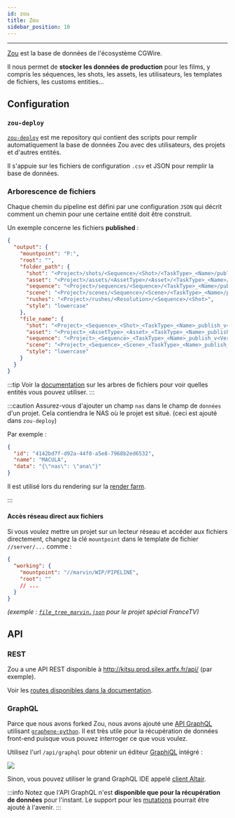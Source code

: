 ```yaml
---
id: zou
title: Zou
sidebar_position: 10
---
```


---

[Zou](https://zou.cg-wire.com/) est la base de données de l'écosystème CGWire.

Il nous permet de **stocker les données de production** pour les films, y compris les séquences, les shots, les assets, les utilisateurs, les templates de fichiers, les customs entities...

## Configuration

### `zou-deploy`

[`zou-deploy`](https://github.com/ArtFXDev/zou-deploy) est me repository qui contient des scripts pour remplir automatiquement la base de données Zou avec des utilisateurs, des projets et d'autres entités.

Il s'appuie sur les fichiers de configuration `.csv` et JSON pour remplir la base de données.

### Arborescence de fichiers

Chaque chemin du pipeline est défini par une configuration `JSON` qui décrit comment un chemin pour une certaine entité doit être construit.

Un exemple concerne les fichiers **published** :

```json
{
  "output": {
    "mountpoint": "P:",
    "root": "",
    "folder_path": {
      "shot": "<Project>/shots/<Sequence>/<Shot>/<TaskType>_<Name>/publish/v<Version>/<OutputType>",
      "asset": "<Project>/assets/<AssetType>/<Asset>/<TaskType>_<Name>/publish/v<Version>/<OutputType>",
      "sequence": "<Project>/sequences/<Sequence>/<TaskType>_<Name>/publish/v<Version>/<OutputType>",
      "scene": "<Project>/scenes/<Sequence>/<Scene>/<TaskType>_<Name>/publish/v<Version>/<OutputType>",
      "rushes": "<Project>/rushes/<Resolution>/<Sequence>/<Shot>",
      "style": "lowercase"
    },
    "file_name": {
      "shot": "<Project>_<Sequence>_<Shot>_<TaskType>_<Name>_publish_v<Version>",
      "asset": "<Project>_<AssetType>_<Asset>_<TaskType>_<Name>_publish_v<Version>",
      "sequence": "<Project>_<Sequence>_<TaskType>_<Name>_publish_v<Version>",
      "scene": "<Project>_<Sequence>_<Scene>_<TaskType>_<Name>_publish_v<Version>",
      "style": "lowercase"
    }
  }
}
```

:::tip
Voir la [documentation](https://zou.cg-wire.com/file_trees/) sur les arbres de fichiers pour voir quelles entités vous pouvez utiliser.
:::

:::caution
Assurez-vous d'ajouter un champ `nas` dans le champ de `données` d'un projet. Cela contiendra le NAS où le projet est situé. (ceci est ajouté dans `zou-deploy`)

Par exemple :

```json
{
  "id": "4142bd7f-d92a-44f0-a5e8-7968b2ed6532",
  "name": "MACULA",
  "data": "{\"nas\": \"ana\"}"
}
```

Il est utilisé lors du rendering sur la [render farm](../../Silex/CommonActions/Submit/implementsubmitter#wrapping-with-the-mount-command).

:::

#### Accès réseau direct aux fichiers

Si vous voulez mettre un projet sur un lecteur réseau et accéder aux fichiers directement, changez la clé `mountpoint` dans le template de fichier `//server/...` comme :

```json
{
  "working": {
    "mountpoint": "//marvin/WIP/PIPELINE",
    "root": ""
    // ...
  }
}
```

_(exemple : [`file_tree_marvin.json`](https://github.com/ArtFXDev/zou-deploy/blob/main/data/file_tree_marvin.json) pour le projet spécial FranceTV)_

## API

### REST

Zou a une API REST disponible à http://kitsu.prod.silex.artfx.fr/api/ (par exemple).

Voir les [routes disponibles dans la documentation](https://zou.cg-wire.com/api/).

### GraphQL

Parce que nous avons forked Zou, nous avons ajouté une [API GraphQL](https://graphql.org/) utilisant [`graphene-python`](https://graphene-python.org/). Il est très utile pour la récupération de données front-end puisque vous pouvez interroger ce que vous voulez.

Utilisez l'url `/api/graphql` pour obtenir un éditeur [GraphiQL](https://github.com/graphql/graphiql) intégré :

![](/img/graphiql.png)

Sinon, vous pouvez utiliser le grand GraphQL IDE appelé [client Altair](https://altair.sirmuel.design/).

:::info
Notez que l'API GraphQL n'est **disponible que pour la récupération de données** pour l'instant. Le support pour les [mutations](https://graphql.org/learn/queries/#mutations) pourrait être ajouté à l'avenir.
:::
